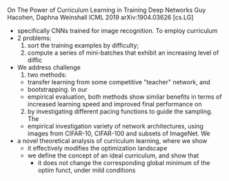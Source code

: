 On The Power of Curriculum Learning in Training Deep Networks
Guy Hacohen, Daphna Weinshall
ICML 2019 arXiv:1904.03626 [cs.LG]

* specifically CNNs trained for image recognition. To employ curriculum
* 2 problems: 
  1. sort the training examples by difficulty; 
  2. compute a series of mini-batches that exhibit an increasing level of diffic
* We address challenge 
  1. two methods: 
    * transfer learning from some competitive "teacher" network, and
    * bootstrapping. In our 
    * empirical evaluation, both methods show similar benefits 
      in terms of increased learning speed and improved final performance on
  2. by investigating different pacing functions to guide the sampling. The
    * empirical investigation variety of network architectures, 
      using images from CIFAR-10, CIFAR-100 and subsets of ImageNet. We
* a novel theoretical analysis of curriculum learning, where we show
  * it effectively modifies the optimization landscape
  * we define the concept of an ideal curriculum, and show that 
    * it does not change the corresponding global minimum of the optim funct,
      under mild conditions 
